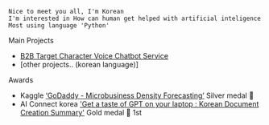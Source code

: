 <!-- ### Hi there 👋 -->

<!--
**jooney-ai/jooney-ai** is a ✨ _special_ ✨ repository because its `README.md` (this file) appears on your GitHub profile.

Here are some ideas to get you started:

- 🔭 I’m currently working on ...
- 🌱 I’m currently learning ... Deep Learning
- 👯 I’m looking to collaborate on ...
- 🤔 I’m looking for help with ...
- 💬 Ask me about ...
- 📫 How to reach me: ...
- 😄 Pronouns: ...
- ⚡ Fun fact: ...
-->




```
Nice to meet you all, I'm Korean 
I'm interested in How can human get helped with artificial inteligence
Most using language 'Python'
```


Main Projects

* [B2B Target Character Voice Chatbot Service](https://far-ballcap-854.notion.site/B2B-46e7a031f0b04717ad1e897a30f4c7ef)
* [other projects.. (korean language)]


Awards

* Kaggle [‘GoDaddy - Microbusiness Density Forecasting’](https://www.kaggle.com/competitions/godaddy-microbusiness-density-forecasting) Silver medal 🥈
* AI Connect korea ['Get a taste of GPT on your laptop : Korean Document Creation Summary'](https://aiconnect.kr/competition/detail/223) Gold medal 🥇 1st
